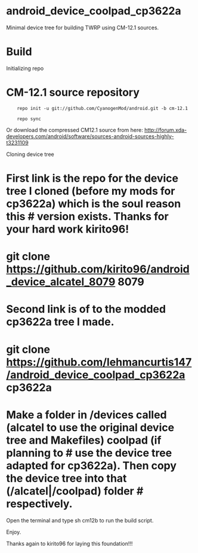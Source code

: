 # android_device_coolpad_cp3622a

Minimal device tree for building TWRP using CM-12.1 sources.

# Build

Initializing repo
# CM-12.1 source repository
        repo init -u git://github.com/CyanogenMod/android.git -b cm-12.1
    
        repo sync

Or download the compressed CM12.1 source from here: http://forum.xda-developers.com/android/software/sources-android-sources-highly-t3231109
 
Cloning device tree
# First link is the repo for the device tree I cloned (before my mods for cp3622a) which is the soul reason this   # version exists. Thanks for your hard work kirito96!
#        git clone https://github.com/kirito96/android_device_alcatel_8079 8079
# Second link is of to the modded cp3622a tree I made.
#        git clone https://github.com/lehmancurtis147/android_device_coolpad_cp3622a cp3622a
# Make a folder in /devices called (alcatel to use the original device tree and Makefiles) coolpad (if planning to # use the device tree adapted for cp3622a). Then copy the device tree into that (/alcatel|/coolpad) folder         # respectively.

Open the terminal and type sh cm12b to run the build script. 

Enjoy.

Thanks again to kirito96 for laying this foundation!!!
